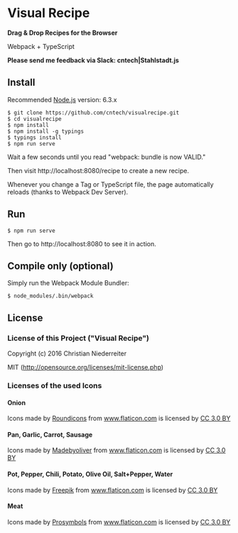 # Visual Recipe

**Drag & Drop Recipes for the Browser**

Webpack + TypeScript

**Please send me feedback via Slack: cntech|Stahlstadt.js**

## Install

Recommended [Node.js](https://nodejs.org) version: 6.3.x

```
$ git clone https://github.com/cntech/visualrecipe.git
$ cd visualrecipe
$ npm install
$ npm install -g typings
$ typings install
$ npm run serve
```

Wait a few seconds until you read "webpack: bundle is now VALID."

Then visit http://localhost:8080/recipe to create a new recipe.

Whenever you change a Tag or TypeScript file, the page automatically reloads (thanks to Webpack Dev Server).

## Run

```
$ npm run serve
```
Then go to http://localhost:8080 to see it in action.

## Compile only (optional)

Simply run the Webpack Module Bundler:

```
$ node_modules/.bin/webpack
```

## License

### License of this Project ("Visual Recipe")

Copyright (c) 2016 Christian Niederreiter

MIT (http://opensource.org/licenses/mit-license.php)

### Licenses of the used Icons

#### Onion

<div>Icons made by <a href="http://www.flaticon.com/authors/roundicons" title="Roundicons">Roundicons</a> from <a href="http://www.flaticon.com" title="Flaticon">www.flaticon.com</a> is licensed by <a href="http://creativecommons.org/licenses/by/3.0/" title="Creative Commons BY 3.0" target="_blank">CC 3.0 BY</a></div>

#### Pan, Garlic, Carrot, Sausage

<div>Icons made by <a href="http://www.flaticon.com/authors/madebyoliver" title="Madebyoliver">Madebyoliver</a> from <a href="http://www.flaticon.com" title="Flaticon">www.flaticon.com</a> is licensed by <a href="http://creativecommons.org/licenses/by/3.0/" title="Creative Commons BY 3.0" target="_blank">CC 3.0 BY</a></div>

#### Pot, Pepper, Chili, Potato, Olive Oil, Salt+Pepper, Water

<div>Icons made by <a href="http://www.flaticon.com/authors/freepik" title="Freepik">Freepik</a> from <a href="http://www.flaticon.com" title="Flaticon">www.flaticon.com</a> is licensed by <a href="http://creativecommons.org/licenses/by/3.0/" title="Creative Commons BY 3.0" target="_blank">CC 3.0 BY</a></div>

#### Meat

<div>Icons made by <a href="http://www.flaticon.com/authors/prosymbols" title="Prosymbols">Prosymbols</a> from <a href="http://www.flaticon.com" title="Flaticon">www.flaticon.com</a> is licensed by <a href="http://creativecommons.org/licenses/by/3.0/" title="Creative Commons BY 3.0" target="_blank">CC 3.0 BY</a></div>
